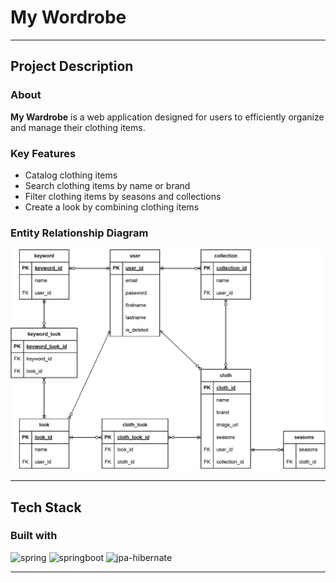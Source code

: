 # My Wordrobe

---

## Project Description

### About
**My Wardrobe** is a web application designed for users to efficiently organize and manage their clothing items.

### Key Features
- Catalog clothing items
- Search clothing items by name or brand
- Filter clothing items by seasons and collections
- Create a look by combining clothing items

### Entity Relationship Diagram
![img.png](img.png)

---

## Tech Stack

### Built with
![spring]
![springboot]
![jpa-hibernate]

---

[spring]: https://img.shields.io/badge/spring-6DB33F?style=for-the-badge&logo=spring&logoColor=white
[springboot]: https://img.shields.io/badge/spring%20boot-6DB33F?style=for-the-badge&logo=springboot&logoColor=white
[mysql]: https://img.shields.io/badge/mysql-4479A1?style=for-the-badge&logo=mysql&logoColor=white
[jpa-hibernate]: https://img.shields.io/badge/jpa%20hibernate-59666C?style=for-the-badge&logo=hibernate&logoColor=white
